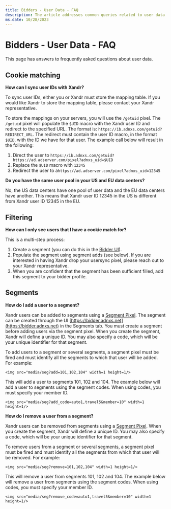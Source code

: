 ```yaml
---
title: Bidders - User Data - FAQ
description: The article addresses common queries related to user data.
ms.date: 10/28/2023
---
```


# Bidders - User Data - FAQ

This page has answers to frequently asked questions about user data.

## Cookie matching

**How can I sync user IDs with Xandr?**

To sync user IDs, either you or Xandr must store the mapping table. If you would like Xandr to store the mapping table, please contact your Xandr representative.

To store the mappings on your servers, you will use the `/getuid` pixel. The `/getuid` pixel will populate the `$UID` macro with the Xandr user ID and redirect to the specified URL. The format is: `https://ib.adnxs.com/getuid?REDIRECT_URL`. The redirect must contain the user ID macro, in the format `$UID`, with the ID we have for that user. The example call below will result in the following:

1. Direct the user to
  `https://ib.adnxs.com/getuid?https://ad.adserver.com/pixel?adnxs_uid=$UID`
1. Replace the `$UID` macro with `12345`
1. Redirect the user to a`https://ad.adserver.com/pixel?adnxs_uid=12345`

**Do you have the same user pool in your US and EU data centers?**

No, the US data centers have one pool of user data and the EU data centers have another. This means that Xandr user ID 12345 in the US is different from Xandr user ID 12345 in the EU.

## Filtering

**How can I only see users that I have a cookie match for?**

This is a multi-step process:

1. Create a segment (you can do this in the [Bidder UI](https://bidder.xandr.com)).
1. Populate the segment using segment adds (see below). If you are interested in having Xandr drop your usersync pixel, please reach out to your Xandr representative.
1. When you are confident that the segment has been sufficient filled, add this segment to your bidder profile.

## Segments

**How do I add a user to a segment?**

Xandr users can be added to segments using a [Segment Pixel](../monetize/working-with-segments.md). The segment can be created through the UI [https://bidder.adnxs.net](https://bidder.adnxs.net) in the Segments tab. You must create a segment before adding users via the segment pixel. When you create the segment, Xandr will define a unique ID. You may also specify a code, which will be your unique identifier for that segment.

To add users to a segment or several segments, a segment pixel must be fired and must identify all the segments to which that user will be added. For example:

`<img src="media/seg?add=101,102,104" width=1 height=1/>`

This will add a user to segments 101, 102 and 104. The example below will add a user to segments using the segment codes. When using codes, you must specify your member ID.

`<img src="media/seg?add_code=auto1,travel5&member=10" width=1 height=1/>`

**How do I remove a user from a segment?**

Xandr users can be removed from segments using a [Segment Pixel](../monetize/working-with-segments.md). When you create the segment, Xandr will define a unique ID. You may also specify a code, which will be your unique identifier for that segment.

To remove users from a segment or several segments, a segment pixel must be fired and must identify all the segments from which that user will be removed. For example:

`<img src="media/seg?remove=101,102,104" width=1 height=1/>`

This will remove a user from segments 101, 102 and 104. The example below will remove a user from segments using the segment codes. When using codes, you must specify your member ID.

`<img src="media/seg?remove_code=auto1,travel5&member=10" width=1 height=1/>`
